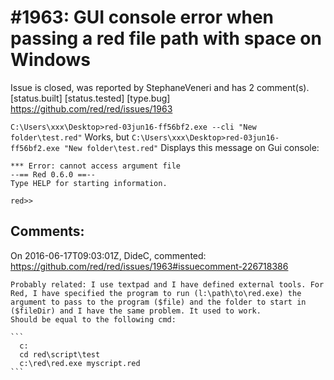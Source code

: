 
#1963: GUI console error when passing a red file path with space on Windows 
================================================================================
Issue is closed, was reported by StephaneVeneri and has 2 comment(s).
[status.built] [status.tested] [type.bug]
<https://github.com/red/red/issues/1963>

`C:\Users\xxx\Desktop>red-03jun16-ff56bf2.exe --cli "New folder\test.red"`
Works, but
`C:\Users\xxx\Desktop>red-03jun16-ff56bf2.exe "New folder\test.red"`
Displays this message on Gui console:

```
*** Error: cannot access argument file
--== Red 0.6.0 ==-- 
Type HELP for starting information. 

red>> 
```



Comments:
--------------------------------------------------------------------------------

On 2016-06-17T09:03:01Z, DideC, commented:
<https://github.com/red/red/issues/1963#issuecomment-226718386>

    Probably related: I use textpad and I have defined external tools. For Red, I have specified the program to run (l:\path\to\red.exe) the argument to pass to the program ($file) and the folder to start in ($fileDir) and I have the same problem. It used to work.
    Should be equal to the following cmd:
    
    ```
      c:
      cd red\script\test
      c:\red\red.exe myscript.red
    ```

